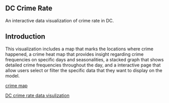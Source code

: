 ## DC Crime Rate 
An interactive data visualization of crime rate in DC.

## Introduction
This visualization includes a map that marks the locations where crime happened, a crime heat map that provides insight regarding crime frequencies on specific days and seasonalities, a stacked graph that shows detailed crime frequencies throughout the day, and a interactive page that allow users select or filter the specific data that they want to display on the model.

[crime map]( hello-world/dashboard.png )



[DC crime rate data visulization](https://public.tableau.com/profile/xin.su1200#!/vizhome/projectDC1/DC)
